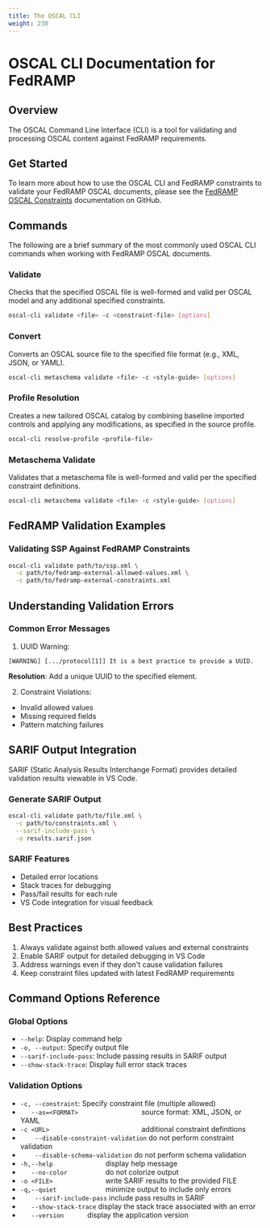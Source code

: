 ```yaml
---
title: The OSCAL CLI
weight: 230
---
```


# OSCAL CLI Documentation for FedRAMP

## Overview

The OSCAL Command Line Interface (CLI) is a tool for validating and processing OSCAL content against FedRAMP requirements.

## Get Started

To learn more about how to use the OSCAL CLI and FedRAMP constraints to validate your FedRAMP OSCAL documents, please see the [FedRAMP OSCAL Constraints](https://github.com/GSA/fedramp-automation/blob/8c9fa7685dee736d3ba17bbb98858ad20fbd194a/src/validations/constraints/README.md) documentation on GitHub.

## Commands

The following are a brief summary of the most commonly used OSCAL CLI commands when working with FedRAMP OSCAL documents.


### Validate
Checks that the specified OSCAL file is well-formed and valid per OSCAL model and any additional specified constraints. 

```bash
oscal-cli validate <file> -c <constraint-file> [options]
```

### Convert  
Converts an OSCAL source file to the specified file format (e.g., XML, JSON, or YAML). 

```bash
oscal-cli metaschema validate <file> -c <style-guide> [options]
```

### Profile Resolution
Creates a new tailored OSCAL catalog by combining baseline imported controls and applying any modifications, as specified in the source profile.

```bash
oscal-cli resolve-profile <profile-file>
```

### Metaschema Validate
Validates that a metaschema file is well-formed and valid per the specified constraint definitions.

```bash
oscal-cli metaschema validate <file> -c <style-guide> [options]
```

## FedRAMP Validation Examples

### Validating SSP Against FedRAMP Constraints

```bash
oscal-cli validate path/to/ssp.xml \
  -c path/to/fedramp-external-allowed-values.xml \
  -c path/to/fedramp-external-constraints.xml
```

## Understanding Validation Errors

### Common Error Messages

1. UUID Warning:
```
[WARNING] [.../protocol[1]] It is a best practice to provide a UUID.
```
**Resolution**: Add a unique UUID to the specified element.

2. Constraint Violations:
- Invalid allowed values
- Missing required fields
- Pattern matching failures

## SARIF Output Integration

SARIF (Static Analysis Results Interchange Format) provides detailed validation results viewable in VS Code.

### Generate SARIF Output

```bash
oscal-cli validate path/to/file.xml \
  -c path/to/constraints.xml \
  --sarif-include-pass \
  -o results.sarif.json
```

### SARIF Features
- Detailed error locations
- Stack traces for debugging
- Pass/fail results for each rule
- VS Code integration for visual feedback

## Best Practices

1. Always validate against both allowed values and external constraints
2. Enable SARIF output for detailed debugging in VS Code
3. Address warnings even if they don't cause validation failures
4. Keep constraint files updated with latest FedRAMP requirements

## Command Options Reference

### Global Options
- `--help`: Display command help
- `-o, --output`: Specify output file
- `--sarif-include-pass`: Include passing results in SARIF output
- `--show-stack-trace`: Display full error stack traces

### Validation Options
- `-c, --constraint`: Specify constraint file (multiple allowed)
- `    --as=<FORMAT>                  `   source format: XML, JSON, or YAML
- ` -c <URL>                          `   additional constraint definitions
- `    --disable-constraint-validation`   do not perform constraint validation
- `    --disable-schema-validation`       do not perform schema validation
- ` -h,--help               `             display help message
- `    --no-color           `             do not colorize output
- ` -o <FILE>               `             write SARIF results to the provided FILE
- ` -q,--quiet              `             minimize output to include only errors
- `    --sarif-include-pass`              include pass results in SARIF
- `    --show-stack-trace `               display the stack trace associated with an error
- `    --version       `                  display the application version

